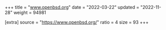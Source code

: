 +++
title = "www.openbsd.org"
date = "2022-03-22"
updated = "2022-11-28"
weight = 94981

[extra]
source = "https://www.openbsd.org/"
ratio = 4
size = 93
+++
